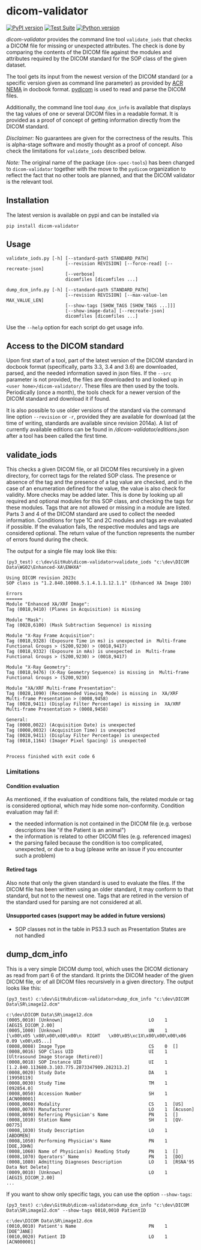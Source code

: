 # dicom-validator

[![PyPI version](https://badge.fury.io/py/dicom-validator.svg)](https://pypi.org/project/dicom-validator) [![Test Suite](https://github.com/pydicom/dicom-validator/workflows/Testsuite/badge.svg)](https://github.com/pydicom/dicom-validator/actions) [![Python version](https://img.shields.io/pypi/pyversions/dicom-validator.svg)](https://pypi.org/project/dicom-validator)

*dicom-validator* provides the command line tool `validate_iods` that
checks a DICOM file for missing or unexpected attributes. The check is done by
comparing the contents of the DICOM file against the modules and
attributes required by the DICOM standard for the SOP class of the given
dataset.

The tool gets its input from the newest version of the DICOM standard (or a
specific version given as command line parameter) as provided by
[ACR NEMA](http://medical.nema.org/) in docbook format.
[pydicom](https://github.com/pydicom/pydicom) is used to read and parse
the DICOM files.

Additionally, the command line tool `dump_dcm_info` is available that displays
the tag values of one or several DICOM files in a readable format. It is
provided as a proof of concept of getting information directly from the
DICOM standard.

*Disclaimer:*
No guarantees are given for the correctness of the results.
This is alpha-stage software and mostly thought as a proof of concept.
Also check the limitations for `validate_iods` described below.

*Note:*
The original name of the package (`dcm-spec-tools`) has been
changed to `dicom-validator` together with the move to the `pydicom`
organization to reflect the fact that no other tools are planned, and that the
DICOM validator is the relevant tool.


## Installation

The latest version is available on pypi and can be installed via
```
pip install dicom-validator
```

## Usage
```
validate_iods.py [-h] [--standard-path STANDARD_PATH]
                      [--revision REVISION] [--force-read] [--recreate-json]
                      [--verbose]
                      dicomfiles [dicomfiles ...]

dump_dcm_info.py [-h] [--standard-path STANDARD_PATH]
                      [--revision REVISION] [--max-value-len MAX_VALUE_LEN]
                      [--show-tags [SHOW_TAGS [SHOW_TAGS ...]]]
                      [--show-image-data] [--recreate-json]
                      dicomfiles [dicomfiles ...]
```
Use the `--help` option for each script do get usage info.

## Access to the DICOM standard

Upon first start of a tool, part of the latest version of the DICOM standard
in docbook format (specifically, parts 3.3, 3.4 and 3.6) are downloaded,
parsed, and the needed information saved in json files. If the `--src`
parameter is not provided, the files are downloaded to and looked up in
`<user home>/dicom-validator/`.
These files are then used by the tools. Periodically (once a month), the tools
check for a newer version of the DICOM standard and download it if found.

It is also possible to use older versions of the standard via the command line
option `--revision` or `-r`, provided they are available for download
(at the time of writing, standards are available since revision 2014a). A
list of currently available editions can be found in
*<user home>/dicom-validator/editions.json* after a tool has been called
the first time.

## validate_iods

This checks a given DICOM file, or all DICOM files recursively in a given
directory, for correct tags for the related SOP class. The presence or
absence of the tag and the presence of a tag value are checked, and in the
case of an enumeration defined for the value, the value is also check for validity.
More checks may be added later.
This is done by looking up all required and optional modules for this
SOP class, and checking the tags for these modules. Tags that are not allowed or
missing in a module are listed. Parts 3 and 4 of the DICOM standard are used
to collect the needed information.
Conditions for type 1C and 2C modules and tags are evaluated if possible.
If the evaluation fails, the respective modules and tags are considered
optional.
The return value of the function represents the  number of errors found during the check.

The output for a single file may look like this:
```
(py3_test) c:\dev\GitHub\dicom-validator>validate_iods "c:\dev\DICOM Data\WG02\Enhanced-XA\ENHXA"

Using DICOM revision 2023c
SOP class is "1.2.840.10008.5.1.4.1.1.12.1.1" (Enhanced XA Image IOD)

Errors
======
Module "Enhanced XA/XRF Image":
Tag (0018,9410) (Planes in Acquisition) is missing

Module "Mask":
Tag (0028,6100) (Mask Subtraction Sequence) is missing

Module "X-Ray Frame Acquisition":
Tag (0018,9328) (Exposure Time in ms) is unexpected in  Multi-frame Functional Groups > (5200,9230) > (0018,9417)
Tag (0018,9332) (Exposure in mAs) is unexpected in  Multi-frame Functional Groups > (5200,9230) > (0018,9417)

Module "X-Ray Geometry":
Tag (0018,9476) (X-Ray Geometry Sequence) is missing in  Multi-frame Functional Groups > (5200,9230)

Module "XA/XRF Multi-frame Presentation":
Tag (0028,1090) (Recommended Viewing Mode) is missing in  XA/XRF Multi-frame Presentation > (0008,9458)
Tag (0028,9411) (Display Filter Percentage) is missing in  XA/XRF Multi-frame Presentation > (0008,9458)

General:
Tag (0008,0022) (Acquisition Date) is unexpected
Tag (0008,0032) (Acquisition Time) is unexpected
Tag (0028,9411) (Display Filter Percentage) is unexpected
Tag (0018,1164) (Imager Pixel Spacing) is unexpected


Process finished with exit code 6
```

### Limitations

#### Condition evaluation
As mentioned, if the evaluation of conditions fails, the related module or
tag is considered optional, which may hide some non-conformity.
Condition evaluation may fail if:
- the needed information is not contained in the DICOM file (e.g. verbose
  descriptions like "if the Patient is an animal")
- the information is related to other DICOM files (e.g. referenced images)
- the parsing failed because the condition is too complicated, unexpected,
  or due to a bug (please write an issue if you encounter such a problem)

#### Retired tags
Also note that only the given standard is used to evaluate the files. If
the DICOM file has been written using an older standard, it may conform to
that standard, but not to the newest one. Tags that are retired in the
version of the standard used for parsing are not considered at all.

#### Unsupported cases (support may be added in future versions)
- SOP classes not in the table in PS3.3 such as Presentation States are not
  handled


## dump_dcm_info

This is a very simple DICOM dump tool, which uses
the DICOM dictionary as read from part 6 of the standard. It prints the
DICOM header of the given DICOM file, or of all DICOM files recursively in a
given directory. The output looks like this:
```
(py3_test) c:\dev\GitHub\dicom-validator>dump_dcm_info "c:\dev\DICOM
Data\SR\image12.dcm"

c:\dev\DICOM Data\SR\image12.dcm
(0005,0010) [Unknown]                                LO    1  [AEGIS_DICOM_2.00]
(0005,1000) [Unknown]                                UN    1  [\x00\x05 \x08\x00\x00\x00\n  RIGHT   \x00\x05\xc1X\x00\x00\x00\x06 0.09 \x00\x05...]
(0008,0008) Image Type                               CS    0  []
(0008,0016) SOP Class UID                            UI    1  [Ultrasound Image Storage (Retired)]
(0008,0018) SOP Instance UID                         UI    1  [1.2.840.113680.3.103.775.2873347909.282313.2]
(0008,0020) Study Date                               DA    1  [19950119]
(0008,0030) Study Time                               TM    1  [092854.0]
(0008,0050) Accession Number                         SH    1  [ACN000001]
(0008,0060) Modality                                 CS    1  [US]
(0008,0070) Manufacturer                             LO    1  [Acuson]
(0008,0090) Referring Physician's Name               PN    1  []
(0008,1010) Station Name                             SH    1  [QV-00775]
(0008,1030) Study Description                        LO    1  [ABDOMEN]
(0008,1050) Performing Physician's Name              PN    1  [DOE,JOHN]
(0008,1060) Name of Physician(s) Reading Study       PN    1  []
(0008,1070) Operators' Name                          PN    1  [DO]
(0008,1080) Admitting Diagnoses Description          LO    1  [RSNA'95 Data Not Delete]
(0009,0010) [Unknown]                                LO    1  [AEGIS_DICOM_2.00]
...
```

If you want to show only specific tags, you can use the option `--show-tags`:
```
(py3_test) c:\dev\GitHub\dicom-validator>dump_dcm_info "c:\dev\DICOM Data\SR\image12.dcm" --show-tags 0010,0010 PatientID

c:\dev\DICOM Data\SR\image12.dcm
(0010,0010) Patient's Name                           PN    1  [DOE^JANE]
(0010,0020) Patient ID                               LO    1  [ACN000001]
```
